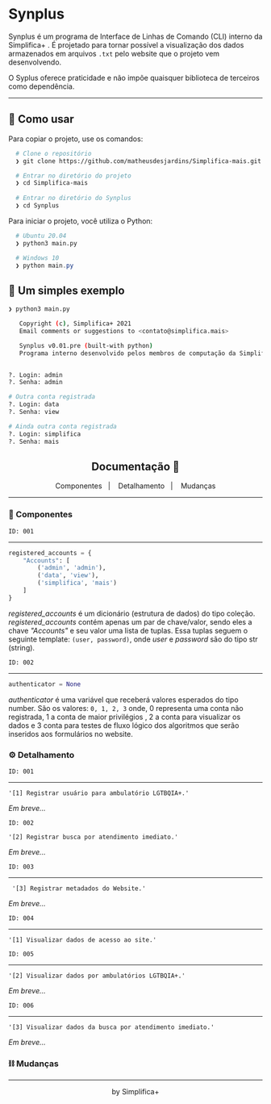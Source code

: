 <h1>
  Synplus
</h1>

Synplus é um programa de Interface de Linhas de Comando (CLI) interno da Simplifica+ . É projetado para tornar possível a visualização dos dados armazenados em arquivos `.txt`   pelo website que o projeto vem desenvolvendo. 

O Syplus oferece praticidade e não impõe quaisquer biblioteca de terceiros como dependência. 



---



## 🧩 Como usar

Para copiar o projeto, use os comandos:

```bash
  # Clone o repositório
  ❯ git clone https://github.com/matheusdesjardins/Simplifica-mais.git

  # Entrar no diretório do projeto
  ❯ cd Simplifica-mais
  
  # Entrar no diretório do Synplus
  ❯ cd Synplus
```

Para iniciar o projeto, você utiliza o Python:

```bash
  # Ubuntu 20.04
  ❯ python3 main.py
```

```powershell
  # Windows 10
  ❯ python main.py
```



## 🧪 Um simples exemplo

```bash 
❯ python3 main.py

   Copyright (c), Simplifica+ 2021
   Email comments or suggestions to <contato@simplifica.mais>

   Synplus v0.01.pre (built-with python)
   Programa interno desenvolvido pelos membros de computação da Simplifica+


?. Login: admin
?. Senha: admin
```

```bash 
# Outra conta registrada
?. Login: data
?. Senha: view
```

```bash 
# Ainda outra conta registrada
?. Login: simplifica
?. Senha: mais
```



<h2 align="center">
  Documentação 📖
</h2>

<p align="center">
  <span>Componentes</span>&nbsp;&nbsp;&nbsp;|&nbsp;&nbsp;&nbsp;
  <span>Detalhamento</span>&nbsp;&nbsp;&nbsp;|&nbsp;&nbsp;&nbsp;
  <span>Mudanças</span>
</p>


---



### 🧱 Componentes

`ID: 001` 

---

```python
registered_accounts = {
    "Accounts": [
        ('admin', 'admin'), 
        ('data', 'view'),
        ('simplifica', 'mais')
    ]
}
```

_registered_accounts_ é um dicionário (estrutura de dados) do tipo coleção.  _registered_accounts_ contém apenas um par de chave/valor, sendo eles a chave _"Accounts"_ e seu valor uma lista de tuplas. Essa tuplas seguem o seguinte template: `(user, password)`, onde _user_ e _password_ são do tipo str (string).

`ID: 002` 

---

```python
authenticator = None
```

_authenticator_ é uma variável que receberá valores esperados do tipo number. São os valores: `0, 1, 2, 3` onde, 0 representa uma conta não registrada, 1 a conta de maior privilégios , 2 a conta para visualizar os dados e 3 conta para testes de fluxo lógico dos algoritmos que serão inseridos aos formulários no website.

### ⚙️ Detalhamento

`ID: 001` 

---

```
'[1] Registrar usuário para ambulatório LGTBQIA+.'
```

_Em breve..._

`ID: 002` 

```
'[2] Registrar busca por atendimento imediato.'
```

_Em breve..._

`ID: 003` 

---

```
 '[3] Registrar metadados do Website.'
```

_Em breve..._

`ID: 004` 

---

```
'[1] Visualizar dados de acesso ao site.'
```



`ID: 005` 

---

``` 
'[2] Visualizar dados por ambulatórios LGTBQIA+.'
```

_Em breve..._

`ID: 006` 

---

```
'[3] Visualizar dados da busca por atendimento imediato.'
```

_Em breve..._

### ⛓️ Mudanças



---



<p align="center">by Simplifica+</p>

